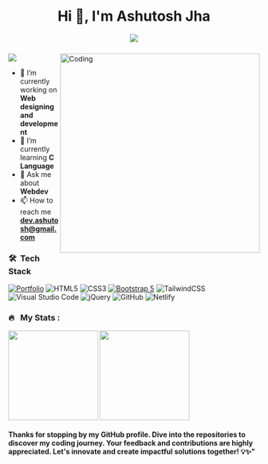 <h1 align="center">Hi 👋, I'm Ashutosh Jha</h1>
<p align="center" display="block"><img src="https://readme-typing-svg.herokuapp.com/?size=30&duration=4001&color=9745F5&vCenter=true&center=true&width=460&lines=🚀A+full-stack+developer"</p> 
<h3 align="center"></h3>
<img src="https://camo.githubusercontent.com/b11e7b61bd4e5d72e7203a32b84c726e0ca3a53daac1af266ed17cb1069664f6/68747470733a2f2f692e70696e696d672e636f6d2f6f726967696e616c732f38312f31372f38622f38313137386234376138353938663063383163343739396632636464343035372e676966" align="right" alt="Coding" width="400" >


<a href="https://github.com/dev-aashutosh/github-profile-views-counter">
    <img src="https://komarev.com/ghpvc/?username=dev-aashutosh&style=for-the-badge&color=blueviolet">
</a>

- 🔭 I’m currently working on **Web designing and development**
- 🌱 I’m currently learning **C Language**
- 💬 Ask me about **Webdev**
- 📫 How to reach me **dev.ashutosh@gmail.com**

### 🛠 &nbsp;Tech Stack


[![Portfolio](https://img.shields.io/badge/Portfolio-%23000000.svg?style=for-the-badge&logo=firefox&logoColor=#FF7139)](https://dev-aashutosh.github.io/portfolio/)
![HTML5](https://img.shields.io/badge/html5-%23E34F26.svg?style=for-the-badge&logo=html5&logoColor=white)
![CSS3](https://img.shields.io/badge/css3-%231572B6.svg?style=for-the-badge&logo=css3&logoColor=white)
[![Bootstrap 5](https://img.shields.io/badge/Bootstrap_5-7952B3.svg?style=for-the-badge&logo=bootstrap&logoColor=white)](https://getbootstrap.com/docs/5.0/)
![TailwindCSS](https://img.shields.io/badge/tailwindcss-%2338B2AC.svg?style=for-the-badge&logo=tailwind-css&logoColor=white)
![Visual Studio Code](https://img.shields.io/badge/Visual%20Studio%20Code-0078d7.svg?style=for-the-badge&logo=visual-studio-code&logoColor=white)
![jQuery](https://img.shields.io/badge/jquery-%230769AD.svg?style=for-the-badge&logo=jquery&logoColor=white)
![GitHub](https://img.shields.io/badge/GitHub-%23121011.svg?style=for-the-badge&logo=github&logoColor=white)
![Netlify](https://img.shields.io/badge/netlify-%23000000.svg?style=for-the-badge&logo=netlify&logoColor=#00C7B7)




### 🔥 &nbsp; My Stats :

<a href="https://github.com/dev-aashutosh">
  <img height=180em align="left" src="https://github-readme-stats.vercel.app/api/top-langs?username=dev-aashutosh&layout=compact&langs_count=8&theme=midnight-purple" />
</a> 
<a href="https://github.com/dev-aashutosh">
  <img height=180em src="https://github-readme-streak-stats.herokuapp.com/?user=dev-aashutosh&layout=compact&langs_count=8&theme=midnight-purple" />
</a> 



####  Thanks for stopping by my GitHub profile. Dive into the repositories to discover my coding journey. Your feedback and contributions are highly appreciated. Let's innovate and create impactful solutions together! 💡✨"





